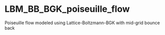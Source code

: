 # LBM_BB_BGK_poiseuille_flow
Poiseuille flow modeled using Lattice-Boltzmann-BGK with mid-grid bounce back
